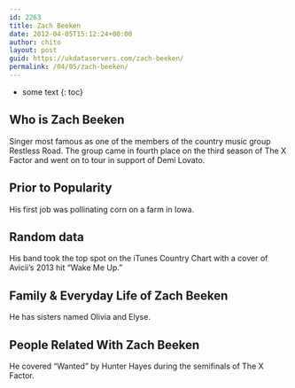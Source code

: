 ```yaml
---
id: 2263
title: Zach Beeken
date: 2012-04-05T15:12:24+00:00
author: chito
layout: post
guid: https://ukdataservers.com/zach-beeken/
permalink: /04/05/zach-beeken/
---
```


* some text
{: toc}
          
          
## Who is  Zach Beeken
                  
                  
                  
Singer most famous as one of the members of the country music group Restless Road. The group came in fourth place on the third season of The X Factor and went on to tour in support of Demi Lovato.
                  
                
                
                
## Prior to Popularity 
                  
                  
                  
His first job was pollinating corn on a farm in Iowa.
                  
                
                
                
## Random data 
                  
                  
                  
His band took the top spot on the iTunes Country Chart with a cover of Avicii&#8217;s 2013 hit &#8220;Wake Me Up.&#8221;
                  
                
                
                
## Family & Everyday Life of Zach Beeken
                  
                  
                  
He has sisters named Olivia and Elyse.
                  
                
                
                
## People Related With  Zach Beeken
                  
                  
                  
He covered &#8220;Wanted&#8221; by Hunter Hayes during the semifinals of The X Factor.
                  
                
              
            
          
          
          
    
    
  
